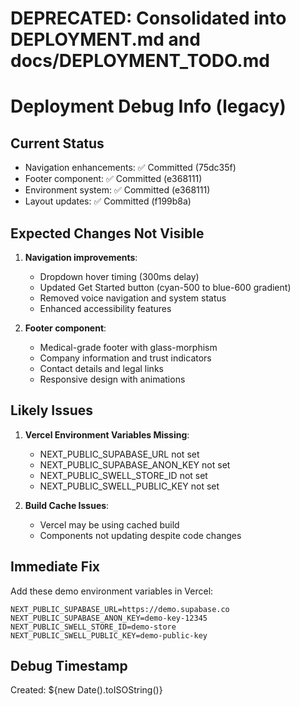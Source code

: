 # DEPRECATED: Consolidated into DEPLOYMENT.md and docs/DEPLOYMENT_TODO.md

# Deployment Debug Info (legacy)

## Current Status
- Navigation enhancements: ✅ Committed (75dc35f)
- Footer component: ✅ Committed (e368111) 
- Environment system: ✅ Committed (e368111)
- Layout updates: ✅ Committed (f199b8a)

## Expected Changes Not Visible
1. **Navigation improvements**:
   - Dropdown hover timing (300ms delay)
   - Updated Get Started button (cyan-500 to blue-600 gradient)
   - Removed voice navigation and system status
   - Enhanced accessibility features

2. **Footer component**:
   - Medical-grade footer with glass-morphism
   - Company information and trust indicators  
   - Contact details and legal links
   - Responsive design with animations

## Likely Issues
1. **Vercel Environment Variables Missing**:
   - NEXT_PUBLIC_SUPABASE_URL not set
   - NEXT_PUBLIC_SUPABASE_ANON_KEY not set
   - NEXT_PUBLIC_SWELL_STORE_ID not set
   - NEXT_PUBLIC_SWELL_PUBLIC_KEY not set

2. **Build Cache Issues**:
   - Vercel may be using cached build
   - Components not updating despite code changes

## Immediate Fix
Add these demo environment variables in Vercel:
```
NEXT_PUBLIC_SUPABASE_URL=https://demo.supabase.co
NEXT_PUBLIC_SUPABASE_ANON_KEY=demo-key-12345
NEXT_PUBLIC_SWELL_STORE_ID=demo-store
NEXT_PUBLIC_SWELL_PUBLIC_KEY=demo-public-key
```

## Debug Timestamp
Created: ${new Date().toISOString()}
